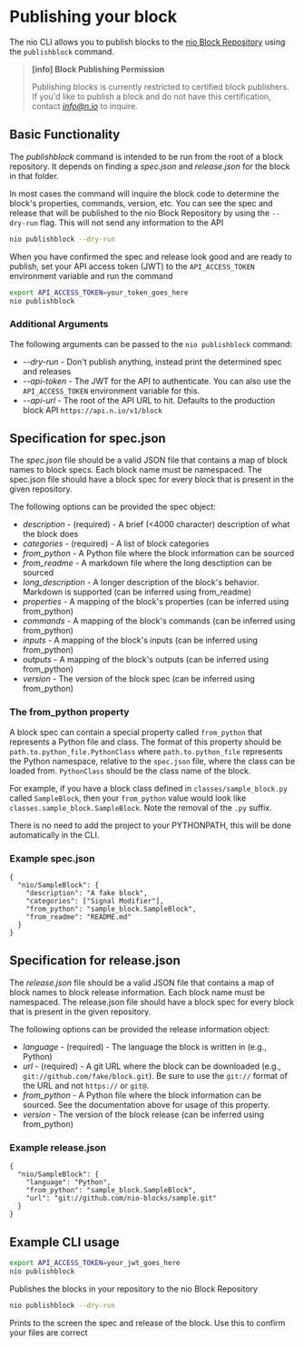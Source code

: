 # Publishing your block

The nio CLI allows you to publish blocks to the [nio Block Repository](https://blocks.n.io) using the `publishblock` command.

>**[info] Block Publishing Permission**
>
> Publishing blocks is currently restricted to certified block publishers. If you'd like to publish a block and do not have this certification, contact *info@n.io* to inquire.

## Basic Functionality

The *publishblock* command is intended to be run from the root of a block repository. It depends on finding a *spec.json* and *release.json* for the block in that folder.

In most cases the command will inquire the block code to determine the block's properties, commands, version, etc. You can see the spec and release that will be published to the nio Block Repository by using the `--dry-run` flag. This will not send any information to the API

```bash
nio publishblock --dry-run
```

When you have confirmed the spec and release look good and are ready to publish, set your API access token (JWT) to the `API_ACCESS_TOKEN` environment variable and run the command

```bash
export API_ACCESS_TOKEN=your_token_goes_here
nio publishblock
```

### Additional Arguments

The following arguments can be passed to the `nio publishblock` command:

 * *--dry-run* - Don't publish anything, instead print the determined spec and releases
 * *--api-token* - The JWT for the API to authenticate. You can also use the `API_ACCESS_TOKEN` environment variable for this.
 * *--api-url* - The root of the API URL to hit. Defaults to the production block API `https://api.n.io/v1/block`

## Specification for spec.json

The *spec.json* file should be a valid JSON file that contains a map of block names to block specs. Each block name must be namespaced. The spec.json file should have a block spec for every block that is present in the given repository.

The following options can be provided the spec object:

 * *description* - (required) - A brief (<4000 character) description of what the block does
 * *categories* - (required) - A list of block categories
 * *from_python* - A Python file where the block information can be sourced
 * *from_readme* - A markdown file where the long desctiption can be sourced
 * *long_description* - A longer description of the block's behavior. Markdown is supported (can be inferred using from_readme)
 * *properties* - A mapping of the block's properties (can be inferred using from_python)
 * *commands* - A mapping of the block's commands (can be inferred using from_python)
 * *inputs* - A mapping of the block's inputs (can be inferred using from_python)
 * *outputs* - A mapping of the block's outputs (can be inferred using from_python)
 * *version* - The version of the block spec (can be inferred using from_python)

### The from_python property

A block spec can contain a special property called `from_python` that represents a Python file and class. The format of this property should be `path.to.python_file.PythonClass` where `path.to.python_file` represents the Python namespace, relative to the `spec.json` file, where the class can be loaded from. `PythonClass` should be the class name of the block.

For example, if you have a block class defined in `classes/sample_block.py` called `SampleBlock`, then your `from_python` value would look like `classes.sample_block.SampleBlock`. Note the removal of the `.py` suffix.

There is no need to add the project to your PYTHONPATH, this will be done automatically in the CLI.

### Example spec.json
```
{
  "nio/SampleBlock": {
    "description": "A fake block",
	"categories": ["Signal Modifier"],
	"from_python": "sample_block.SampleBlock",
	"from_readme": "README.md"
  }
}
```

## Specification for release.json

The *release.json* file should be a valid JSON file that contains a map of block names to block release information. Each block name must be namespaced. The release.json file should have a block spec for every block that is present in the given repository.

The following options can be provided the release information object:

 * *language* - (required) - The language the block is written in (e.g., Python)
 * *url* - (required) - A git URL where the block can be downloaded (e.g., `git://github.com/fake/block.git`). Be sure to use the `git://` format of the URL and not `https://` or `git@`.
 * *from_python* - A Python file where the block information can be sourced. See the documentation above for usage of this property.
 * *version* - The version of the block release (can be inferred using from_python)

### Example release.json
```
{
  "nio/SampleBlock": {
    "language": "Python",
	"from_python": "sample_block.SampleBlock",
	"url": "git://github.com/nio-blocks/sample.git"
  }
}
```

## Example CLI usage

```bash
export API_ACCESS_TOKEN=your_jwt_goes_here
nio publishblock
```
Publishes the blocks in your repository to the nio Block Repository

```bash
nio publishblock --dry-run
```
Prints to the screen the spec and release of the block. Use this to confirm your files are correct
